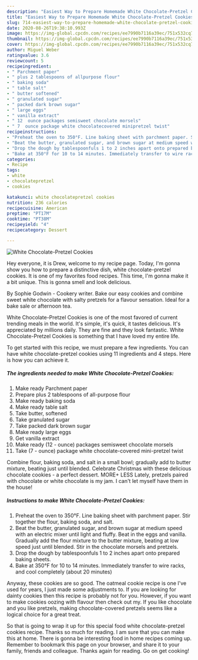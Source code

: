 ```yaml
---
description: "Easiest Way to Prepare Homemade White Chocolate-Pretzel Cookies"
title: "Easiest Way to Prepare Homemade White Chocolate-Pretzel Cookies"
slug: 714-easiest-way-to-prepare-homemade-white-chocolate-pretzel-cookies
date: 2020-08-26T19:38:10.993Z
image: https://img-global.cpcdn.com/recipes/ee7990b7116a39ec/751x532cq70/white-chocolate-pretzel-cookies-recipe-main-photo.jpg
thumbnail: https://img-global.cpcdn.com/recipes/ee7990b7116a39ec/751x532cq70/white-chocolate-pretzel-cookies-recipe-main-photo.jpg
cover: https://img-global.cpcdn.com/recipes/ee7990b7116a39ec/751x532cq70/white-chocolate-pretzel-cookies-recipe-main-photo.jpg
author: Miguel Weber
ratingvalue: 3.6
reviewcount: 5
recipeingredient:
- " Parchment paper"
- " plus 2 tablespoons of allpurpose flour"
- " baking soda"
- " table salt"
- " butter softened"
- " granulated sugar"
- " packed dark brown sugar"
- " large eggs"
- " vanilla extract"
- " 12  ounce packages semisweet chocolate morsels"
- " 7  ounce package white chocolatecovered minipretzel twist"
recipeinstructions:
- "Preheat the oven to 350°F. Line baking sheet with parchment paper. Stir together the flour, baking soda, and salt."
- "Beat the butter, granulated sugar, and brown sugar at medium speed with an electric mixer until light and fluffy. Beat in the eggs and vanilla. Gradually add the flour mixture to the butter mixture, beating at low speed just until blended. Stir in the chocolate morsels and pretzels."
- "Drop the dough by tablespoonfuls 1 to 2 inches apart onto prepared baking sheets."
- "Bake at 350°F for 10 to 14 minutes. Immediately transfer to wire racks, and cool completely (about 20 minutes)"
categories:
- Recipe
tags:
- white
- chocolatepretzel
- cookies

katakunci: white chocolatepretzel cookies 
nutrition: 236 calories
recipecuisine: American
preptime: "PT17M"
cooktime: "PT38M"
recipeyield: "4"
recipecategory: Dessert

---
```



![White Chocolate-Pretzel Cookies](https://img-global.cpcdn.com/recipes/ee7990b7116a39ec/751x532cq70/white-chocolate-pretzel-cookies-recipe-main-photo.jpg)

Hey everyone, it is Drew, welcome to my recipe page. Today, I'm gonna show you how to prepare a distinctive dish, white chocolate-pretzel cookies. It is one of my favorites food recipes. This time, I'm gonna make it a bit unique. This is gonna smell and look delicious.

By Sophie Godwin - Cookery writer. Bake our easy cookies and combine sweet white chocolate with salty pretzels for a flavour sensation. Ideal for a bake sale or afternoon tea.

White Chocolate-Pretzel Cookies is one of the most favored of current trending meals in the world. It's simple, it's quick, it tastes delicious. It's appreciated by millions daily. They are fine and they look fantastic. White Chocolate-Pretzel Cookies is something that I have loved my entire life.


To get started with this recipe, we must prepare a few ingredients. You can have white chocolate-pretzel cookies using 11 ingredients and 4 steps. Here is how you can achieve it.

<!--inarticleads1-->

##### The ingredients needed to make White Chocolate-Pretzel Cookies:

1. Make ready  Parchment paper
1. Prepare  plus 2 tablespoons of all-purpose flour
1. Make ready  baking soda
1. Make ready  table salt
1. Take  butter, softened
1. Take  granulated sugar
1. Take  packed dark brown sugar
1. Make ready  large eggs
1. Get  vanilla extract
1. Make ready  (12 - ounce) packages semisweet chocolate morsels
1. Take  (7 - ounce) package white chocolate-covered mini-pretzel twist


Combine flour, baking soda, and salt in a small bowl; gradually add to butter mixture, beating just until blended. Celebrate Christmas with these delicious chocolate cookies - a perfect dessert. MORE+ LESS Lately, pretzels paired with chocolate or white chocolate is my jam. I can&#39;t let myself have them in the house! 

<!--inarticleads2-->

##### Instructions to make White Chocolate-Pretzel Cookies:

1. Preheat the oven to 350°F. Line baking sheet with parchment paper. Stir together the flour, baking soda, and salt.
1. Beat the butter, granulated sugar, and brown sugar at medium speed with an electric mixer until light and fluffy. Beat in the eggs and vanilla. Gradually add the flour mixture to the butter mixture, beating at low speed just until blended. Stir in the chocolate morsels and pretzels.
1. Drop the dough by tablespoonfuls 1 to 2 inches apart onto prepared baking sheets.
1. Bake at 350°F for 10 to 14 minutes. Immediately transfer to wire racks, and cool completely (about 20 minutes)


Anyway, these cookies are so good. The oatmeal cookie recipe is one I&#39;ve used for years, I just made some adjustments to. If you are looking for dainty cookies then this recipe is probably not for you. However, if you want to make cookies oozing with flavour then check out my. If you like chocolate and you like pretzels, making chocolate-covered pretzels seems like a logical choice for a great treat. 

So that is going to wrap it up for this special food white chocolate-pretzel cookies recipe. Thanks so much for reading. I am sure that you can make this at home. There is gonna be interesting food in home recipes coming up. Remember to bookmark this page on your browser, and share it to your family, friends and colleague. Thanks again for reading. Go on get cooking!
